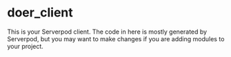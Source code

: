 # doer_client

This is your Serverpod client. The code in here is mostly generated by
Serverpod, but you may want to make changes if you are adding modules to your
project.
